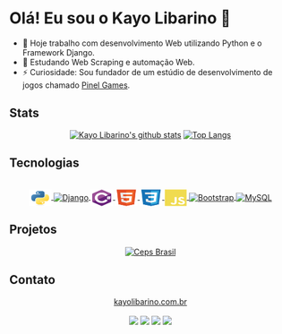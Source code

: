 # Olá! Eu sou o Kayo Libarino 👋

- 🔭 Hoje trabalho com desenvolvimento Web utilizando Python e o Framework Django.
- 🌱 Estudando Web Scraping e automação Web.
- ⚡ Curiosidade: Sou fundador de um estúdio de desenvolvimento de jogos chamado <a href="https://pinelgames.com/" target="_blank">Pinel Games</a>.

## Stats

<div align="center">
  
[![Kayo Libarino's github stats](https://github-readme-stats.vercel.app/api?username=KayoLibarino&show_icons=true&theme=nord&include_all_commits=true&count_private=true)](https://github.com/anuraghazra/github-readme-stats)
[![Top Langs](https://github-readme-stats.vercel.app/api/top-langs/?username=KayoLibarino&layout=compact&langs_count=7&theme=nord)](https://github.com/anuraghazra/github-readme-stats)
  
</div>
  
## Tecnologias
  
<div align="center" style="display: inline_block"><br />
  <a href="https://kayolibarino.com/" target="_blank">
    <img align="center" alt="Python" height="30" width="40" src="https://raw.githubusercontent.com/devicons/devicon/master/icons/python/python-original.svg">
    <img align="center" alt="Django" height="30" width="40" src="https://www.svgrepo.com/show/353657/django-icon.svg">
    <img align="center" alt="Csharp" height="30" width="40" src="https://raw.githubusercontent.com/devicons/devicon/master/icons/csharp/csharp-original.svg">
    <img align="center" alt="HTML" height="30" width="40" src="https://raw.githubusercontent.com/devicons/devicon/master/icons/html5/html5-original.svg">
    <img align="center" alt="CSS" height="30" width="40" src="https://raw.githubusercontent.com/devicons/devicon/master/icons/css3/css3-original.svg">
    <img align="center" alt="Javascript" height="30" width="40" src="https://raw.githubusercontent.com/devicons/devicon/master/icons/javascript/javascript-plain.svg">
    <img align="center" alt="Bootstrap" height="30" width="40" src="https://d29fhpw069ctt2.cloudfront.net/icon/image/38839/preview.svg">
    <img align="center" alt="MySQL" height="30" width="40" src="https://www.svgrepo.com/show/373848/mysql.svg">
  </a>
</div>

## Projetos

<div align="center">
  <a href="https://cepsbrasil.com.br/" target="_blank">
    <img align="center" alt="Ceps Brasil" width="260" src="https://kayolibarino.com/wp-content/uploads/2021/12/logo-ceps-brasil-horizontal.png">
  </a>
</div>

## Contato
  
<div align="center">
  <a href="https://kayolibarino.com/" target="_blank">kayolibarino.com.br</a><br /><br />
</div>
  
<div align="center">
  <a href="https://www.linkedin.com/in/kayo-libarino/" target="_blank"><img src="https://img.shields.io/badge/-LinkedIn-%230077B5?style=for-the-badge&logo=linkedin&logoColor=white" target="_blank"></a> 
  <a href="https://twitter.com/KayoLibarino" target="_blank"><img src="https://img.shields.io/badge/Twitter-1DA1F2?style=for-the-badge&logo=twitter&logoColor=white" target="_blank"></a>
  <a href="https://www.instagram.com/kayolibarino/" target="_blank"><img src="https://img.shields.io/badge/-Instagram-%23E4405F?style=for-the-badge&logo=instagram&logoColor=white" target="_blank"></a>
  <a href = "mailto:kayolibarino@gmail.com"><img src="https://img.shields.io/badge/-Gmail-%23333?style=for-the-badge&logo=gmail&logoColor=white" target="_blank"></a>
</div>
